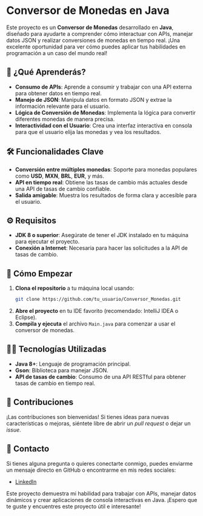 # Conversor de Monedas en Java

Este proyecto es un **Conversor de Monedas** desarrollado en **Java**, diseñado para ayudarte a comprender cómo interactuar con APIs, manejar datos JSON y realizar conversiones de monedas en tiempo real. ¡Una excelente oportunidad para ver cómo puedes aplicar tus habilidades en programación a un caso del mundo real!

## 🚀 ¿Qué Aprenderás?

- **Consumo de APIs**: Aprende a consumir y trabajar con una API externa para obtener datos en tiempo real.
- **Manejo de JSON**: Manipula datos en formato JSON y extrae la información relevante para el usuario.
- **Lógica de Conversión de Monedas**: Implementa la lógica para convertir diferentes monedas de manera precisa.
- **Interactividad con el Usuario**: Crea una interfaz interactiva en consola para que el usuario elija las monedas y vea los resultados.

## 🛠 Funcionalidades Clave

- **Conversión entre múltiples monedas**: Soporte para monedas populares como **USD**, **MXN**, **BRL**, **EUR**, y más.
- **API en tiempo real**: Obtiene las tasas de cambio más actuales desde una API de tasas de cambio confiable.
- **Salida amigable**: Muestra los resultados de forma clara y accesible para el usuario.

## ⚙️ Requisitos

- **JDK 8 o superior**: Asegúrate de tener el JDK instalado en tu máquina para ejecutar el proyecto.
- **Conexión a Internet**: Necesaria para hacer las solicitudes a la API de tasas de cambio.

## 🚀 Cómo Empezar

1. **Clona el repositorio** a tu máquina local usando:
    ```bash
    git clone https://github.com/tu_usuario/Conversor_Monedas.git
    ```
2. **Abre el proyecto** en tu IDE favorito (recomendado: IntelliJ IDEA o Eclipse).
3. **Compila y ejecuta** el archivo `Main.java` para comenzar a usar el conversor de monedas.

## 👨‍💻 Tecnologías Utilizadas

- **Java 8+**: Lenguaje de programación principal.
- **Gson**: Biblioteca para manejar JSON.
- **API de tasas de cambio**: Consumo de una API RESTful para obtener tasas de cambio en tiempo real.

## 🤝 Contribuciones

¡Las contribuciones son bienvenidas! Si tienes ideas para nuevas características o mejoras, siéntete libre de abrir un *pull request* o dejar un *issue*. 

## 📧 Contacto

Si tienes alguna pregunta o quieres conectarte conmigo, puedes enviarme un mensaje directo en GitHub o encontrarme en mis redes sociales:

- [LinkedIn](https://www.linkedin.com/in/tu-perfil](https://www.linkedin.com/in/hebermiguelramirez/))


Este proyecto demuestra mi habilidad para trabajar con APIs, manejar datos dinámicos y crear aplicaciones de consola interactivas en Java. ¡Espero que te guste y encuentres este proyecto útil e interesante!
